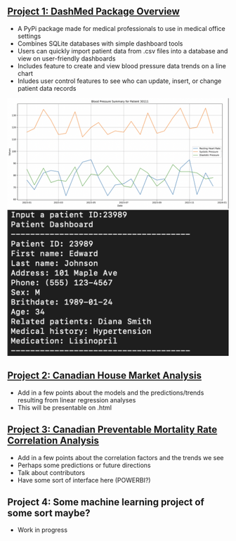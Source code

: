 ## [Project 1: DashMed Package Overview](https://github.com/mattangoh/DashMed)
* A PyPi package made for medical professionals to use in medical office settings
* Combines SQLite databases with simple dashboard tools
* Users can quickly import patient data from .csv files into a database and view on user-friendly dashboards
* Includes feature to create and view blood pressure data trends on a line chart
* Inludes user control features to see who can update, insert, or change patient data records

![](https://github.com/shaytran/Shayla_Portfolio/blob/main/images/bloodpressure.png)
![](https://github.com/shaytran/Shayla_Portfolio/blob/main/images/dashboard.png)

## [Project 2: Canadian House Market Analysis](https://github.com/shaytran/housemarket_analysis)
* Add in a few points about the models and the predictions/trends resulting from linear regression analyses
* This will be presentable on .html

## [Project 3: Canadian Preventable Mortality Rate Correlation Analysis](https://github.com/shaytran/preventablemortality_analysis)
* Add in a few points about the correlation factors and the trends we see
* Perhaps some predictions or future directions
* Talk about contributors
* Have some sort of interface here (POWERBI?)

## Project 4: Some machine learning project of some sort maybe?
* Work in progress
